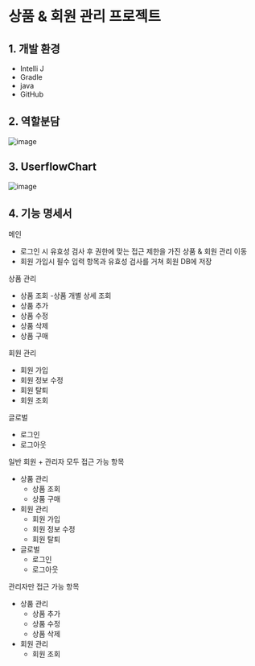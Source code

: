 <h1>상품 & 회원 관리 프로젝트</h1>

<h2>1. 개발 환경</h2>

- Intelli J
- Gradle
- java
- GitHub

<h2>2. 역할분담</h2>

![image](https://github.com/user-attachments/assets/61f364c2-ca49-49d5-9f79-9e15f08d0b8b)


<h2>3. UserflowChart</h2>

![image](https://github.com/user-attachments/assets/97423937-0a76-4885-a566-e456ba1d1caa)

<h2>4. 기능 명세서</h2>

메인
- 로그인 시 유효성 검사 후 권한에 맞는 접근 제한을 가진 상품 & 회원 관리 이동
- 회원 가입시 필수 입력 항목과 유효성 검사를 거쳐 회원 DB에 저장

상품 관리
- 상품 조회
   -상품 개별 상세 조회
- 상품 추가
- 상품 수정
- 상품 삭제
- 상품 구매

회원 관리
- 회원 가입
- 회원 정보 수정
- 회원 탈퇴
- 회원 조회

글로벌
- 로그인
- 로그아웃

  
일반 회원 + 관리자 모두 접근 가능 항목
  - 상품 관리
    - 상품 조회
    - 상품 구매
  - 회원 관리 
    - 회원 가입
    - 회원 정보 수정
    - 회원 탈퇴
  - 글로벌
     - 로그인
     - 로그아웃

관리자만 접근 가능 항목
  - 상품 관리
    - 상품 추가
    - 상품 수정
    - 상품 삭제
  - 회원 관리
    - 회원 조회
  
   
